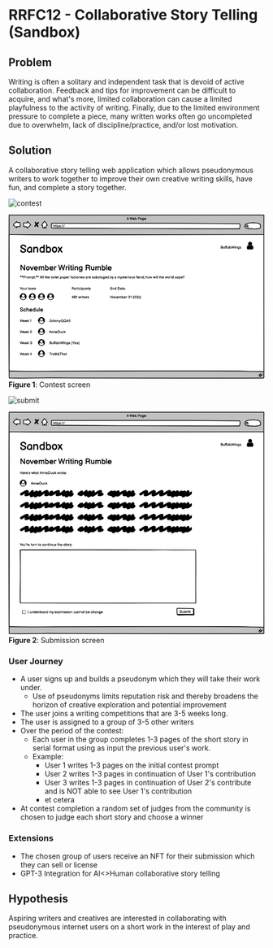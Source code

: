 # RRFC12 - Collaborative Story Telling (Sandbox)
## Problem
Writing is often a solitary and independent task that is devoid of active collaboration. Feedback and tips for improvement can be difficult to acquire, and what's more, limited collaboration can cause a limited playfulness to the activity of writing. Finally, due to the limited environment pressure to complete a piece, many written works often go uncompleted due to overwhelm, lack of discipline/practice, and/or lost motivation.

## Solution
A collaborative story telling web application which allows pseudonymous writers to work together to improve their own creative writing skills, have fun, and complete a story together.

![contest](https://user-images.githubusercontent.com/16901597/194727967-99be12bc-2eaf-4303-af24-7d759aaec266.png)

![](./images/rrfc12/contest.png)
**Figure 1**: Contest screen

![submit](https://user-images.githubusercontent.com/16901597/194727974-03eeeb98-8a9c-4dad-86cc-ffab2662724d.png)

![](./images/rrfc12/submit.png)
**Figure 2**: Submission screen

### User Journey
* A user signs up and builds a pseudonym which they will take their work under. 
	* Use of pseudonyms limits reputation risk and thereby broadens the horizon of creative exploration and potential improvement
* The user joins a writing competitions that are 3-5 weeks long.
* The user is assigned to a group of 3-5 other writers
* Over the period of the contest: 
	* Each user in the group completes 1-3 pages of the short story in serial format using as input the previous user's work.
	* Example:
		* User 1 writes 1-3 pages on the initial contest prompt
		* User 2 writes 1-3 pages in continuation of User 1's contribution
		* User 3 writes 1-3 pages in continuation of User 2's contribute and is NOT able to see User 1's contribution
		* et cetera
* At contest completion a random set of judges from the community is chosen to judge each short story and choose a winner

### Extensions
- The chosen group of users receive an NFT for their submission which they can sell or license 
- GPT-3 Integration for AI<>Human collaborative story telling

## Hypothesis
Aspiring writers and creatives are interested in collaborating with pseudonymous internet users on a short work in the interest of play and practice.

